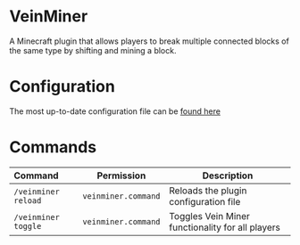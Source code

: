 # VeinMiner
A Minecraft plugin that allows players to break multiple connected blocks of the same type by shifting and mining a block.

# Configuration
The most up-to-date configuration file can be [found here](https://github.com/Aerhhh/VeinMiner/blob/master/src/main/resources/config.yml)

# Commands
| Command             | Permission          | Description                                      |
|:--------------------|---------------------|--------------------------------------------------|
| `/veinminer reload` | `veinminer.command` | Reloads the plugin configuration file            |
| `/veinminer toggle` | `veinminer.command` | Toggles Vein Miner functionality for all players |